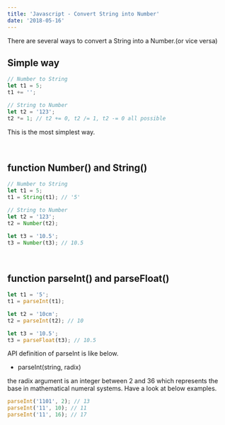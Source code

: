 ```yaml
---
title: 'Javascript - Convert String into Number'
date: '2018-05-16'
---
```


There are several ways to convert a String into a Number.(or vice versa)

## Simple way

```javascript
// Number to String
let t1 = 5;
t1 += '';

// String to Number
let t2 = '123';
t2 *= 1; // t2 += 0, t2 /= 1, t2 -= 0 all possible
```

This is the most simplest way.

<br>

## function Number() and String()

```javascript
// Number to String
let t1 = 5;
t1 = String(t1); // '5'

// String to Number
let t2 = '123';
t2 = Number(t2);

let t3 = '10.5';
t3 = Number(t3); // 10.5
```

<br>

## function parseInt() and parseFloat()

```javascript
let t1 = '5';
t1 = parseInt(t1);

let t2 = '10cm';
t2 = parseInt(t2); // 10

let t3 = '10.5';
t3 = parseFloat(t3); // 10.5
```

API definition of parseInt is like below.

- parseInt(string, radix)

the radix argument is an integer between 2 and 36 which represents the base in mathematical numeral systems. Have a look at below examples.

```javascript
parseInt('1101', 2); // 13
parseInt('11', 10); // 11
parseInt('11', 16); // 17
```
